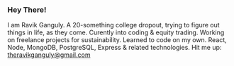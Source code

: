 ### Hey There!

I am Ravik Ganguly. A 20-something college dropout, trying to figure out things in life, as they come. Curently into coding & equity trading. Working on freelance projects for sustainability. Learned to code on my own. React, Node, MongoDB, PostgreSQL, Express & related technologies. Hit me up: theravikganguly@gmail.com
